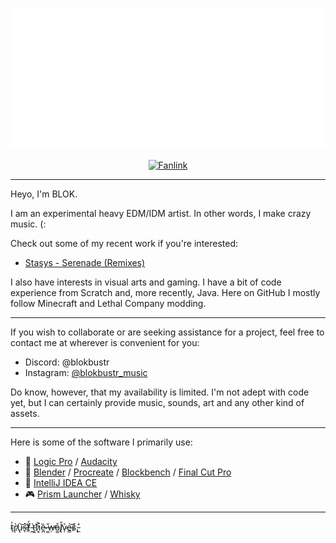 <p align="center">
<img src="blokbustr_logo_2024_transparent.png" alt="BLOKBUSTR Logo" width="540">
</p>
<p align="center">
    <a href="https://fanlink.to/BLOKBUSTR"><img src="https://img.shields.io/badge/fanlink-follow%20blokbustr-ad6fcc?style=for-the-badge" alt="Fanlink"></a>
</p><hr>

<p>Heyo, I'm BLOK.</p>
<p>I am an experimental heavy EDM/IDM artist. In other words, I make crazy music. (:</p>
<p>Check out some of my recent work if you're interested:</p>
<ul>
  <li><a href="https://soundcloud.com/stasysmusial/sets/serenade-remixes">Stasys - Serenade (Remixes)</a></li>
</ul>
<p>I also have interests in visual arts and gaming. I have a bit of code experience from Scratch and, more recently, Java. Here on GitHub I mostly follow Minecraft and Lethal Company modding.</p><hr>
<p>If you wish to collaborate or are seeking assistance for a project, feel free to contact me at wherever is convenient for you:</p>
<ul>
  <li>Discord: @blokbustr</li>
  <li>Instagram: <a href="https://www.instagram.com/blokbustr_music">@blokbustr_music</a> </li>
</ul>
<p>Do know, however, that my availability is limited. I'm not adept with code yet, but I can certainly provide music, sounds, art and any other kind of assets.</p><hr>
<p>Here is some of the software I primarily use:</p>
<ul>
  <li>🎵 <a href="https://www.apple.com/logic-pro/">Logic Pro</a> / <a href="https://www.audacityteam.org/">Audacity</a></li>
  <li>🎨 <a href="https://www.blender.org/">Blender</a> / <a href="https://procreate.com/">Procreate</a> / <a href="https://www.blockbench.net/">Blockbench</a> / <a href="https://www.apple.com/final-cut-pro/">Final Cut Pro</a></li>
  <li>📄 <a href="https://www.jetbrains.com/idea/">IntelliJ IDEA CE</a></li>
  <li>🎮 <a href="https://prismlauncher.org/">Prism Launcher</a> / <a href="https://getwhisky.app/">Whisky</a></li>
</ul><hr>
<p>t̴̹͐r̸̢̀u̴̢͝s̶̖͝ẗ̸̹́ ̵̪͑ť̵͖h̷͓͐ȅ̴̪ ̶͚̌w̶̦̕o̵͚̊l̸̢̑v̷̜͐e̴͇͝š̷̨.̵̼̽</p>
